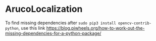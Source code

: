 # ArucoLocalization
To find missing dependencies after `sudo pip3 install opencv-contrib-python`, use this link https://blog.piwheels.org/how-to-work-out-the-missing-dependencies-for-a-python-package/
